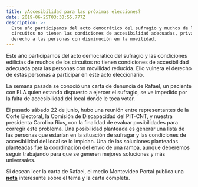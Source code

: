 ```yaml
---
title: ¿Accesibilidad para las próximas elecciones?
date: 2019-06-25T03:30:55.777Z
description: >-
  Este año participamos del acto democrático del sufragio y muchos de los
  circuitos no tienen las condiciones de accesibilidad adecuadas, privando el
  derecho a las personas con disminución en la movilidad.
---
```

Este año participamos del acto democrático del sufragio y las condiciones edilicias de muchos de los circuitos no tienen condiciones de accesibilidad adecuada para las personas con movilidad reducida. Ello vulnera el derecho de estas personas a participar en este acto eleccionario.

La semana pasada se conoció una carta de denuncia de Rafael, un paciente con ELA quien estando dispuesto a ejercer el sufragio, se ve impedido por la falta de accesibilidad del local donde le toca votar.

El pasado sábado 22 de junio, hubo una reunión entre representantes de la Corte Electoral, la Comisión de Discapacidad del PIT-CNT, y nuestra presidenta Carolina Rius, con la finalidad de evaluar posibilidades para corregir este problema. Una posibilidad planteada es generar una lista de las personas que estarían en la situación de sufragar y las condiciones de accesibilidad del local se lo impidan. Una de las soluciones planteadas planteadas fue la coordinación del envío de una rampa, aunque deberemos seguir trabajando para que se generen mejores soluciones y más universales.

Si desean leer la carta de Rafael, el medio Montevideo Portal publica una [**nota**](https://www.montevideo.com.uy/Noticias/Derecho-al-voto-y-accesibilidad-reclamo-de-un-paciente-con-ELA-busca-mejorar-esa-relacion-uc722268) interesante sobre el tema y la carta completa.
